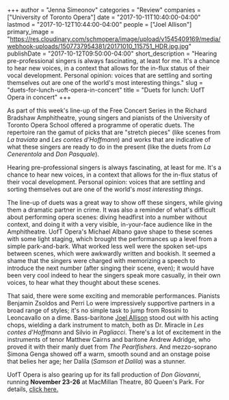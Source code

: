 +++
author = "Jenna Simeonov"
categories = "Review"
companies = ["University of Toronto Opera"]
date = "2017-10-11T10:40:00-04:00"
lastmod = "2017-10-12T10:44:00-04:00"
people = ["Joel Allison"]
primary_image = "https://res.cloudinary.com/schmopera/image/upload/v1545409169/media/webhook-uploads/1507737954381/20171010_115751_HDR.jpg.jpg"
publishDate = "2017-10-12T09:50:00-04:00"
short_description = "Hearing pre-professional singers is always fascinating, at least for me. It&#039;s a chance to hear new voices, in a context that allows for the in-flux status of their vocal development. Personal opinion: voices that are settling and sorting themselves out are one of the world&#039;s most interesting things."
slug = "duets-for-lunch-uoft-opera-in-concert"
title = "Duets for lunch: UofT Opera in concert"
+++

As part of this week's line-up of the Free Concert Series in the Richard Bradshaw Amphitheatre, young singers and pianists of the University of Toronto Opera School offered a programme of operatic duets. The repertoire ran the gamut of picks that are "stretch pieces" (like scenes from *La traviata* and *Les contes d'Hoffmann*) and works that are indicative of what these singers are ready to do in the present (like the duets from *La Cenerentola* and *Don Pasquale*).

Hearing pre-professional singers is always fascinating, at least for me. It's a chance to hear new voices, in a context that allows for the in-flux status of their vocal development. Personal opinion: voices that are settling and sorting themselves out are one of the world's *most interesting things*.

The line-up of duets was a great way to show off these singers, while giving them a dramatic partner in crime. It was also a reminder of what's difficult about performing opera scenes: diving headfirst into a number without context, and doing it with a very visible, in-your-face audience like in the Amphitheatre. UofT Opera's Michael Albano gave shape to these scenes with some light staging, which brought the performances up a level from a simple park-and-bark. What worked less well were the spoken set-ups between scenes, which were awkwardly written and bookish. It seemed a shame that the singers were charged with memorizing a speech to introduce the next number (after singing their scene, even); it would have been very cool indeed to hear the singers speak more casually, in their own voices, to hear what they thought about these scenes.

That said, there were some exciting and memorable performances. Pianists Benjamin Zsoldos and Perri Lo were impressively supportive partners in a broad range of styles; it's no simple task to jump from Rossini to Leoncavallo on a dime. Bass-baritone [Joel Allison](/scene/people/joel-allison/) stood out with his acting chops, wielding a dark instrument to match, both as Dr. Miracle in *Les contes d'Hoffmann* and Silvio in *Pagliacci*. There's a lot of excitement in the instruments of tenor Matthew Cairns and baritone Andrew Adridge, who proved it with their manly duet from *The Pearlfishers*. And mezzo-soprano Simona Genga showed off a warm, smooth sound and an onstage poise that belies her age; her Dalila (*Samson et Dalila*) was a stunner.

UofT Opera is also gearing up for its fall production of *Don Giovanni*, running **November 23-26** at MacMillan Theatre, 80 Queen's Park. For details, [click here.](https://music.utoronto.ca/concerts-events.php?eid=1567)
